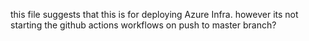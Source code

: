 this file suggests that this is for deploying Azure Infra.
however its not starting the github actions  workflows on push to master branch?
